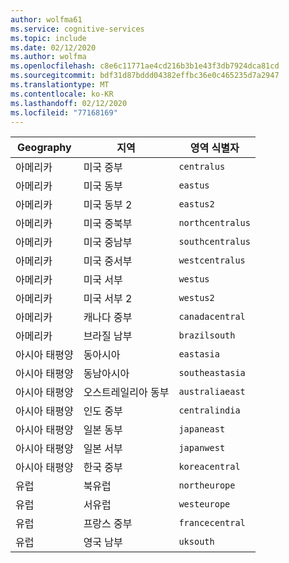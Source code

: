 ```yaml
---
author: wolfma61
ms.service: cognitive-services
ms.topic: include
ms.date: 02/12/2020
ms.author: wolfma
ms.openlocfilehash: c8e6c11771ae4cd216b3b1e43f3db7924dca81cd
ms.sourcegitcommit: bdf31d87bddd04382effbc36e0c465235d7a2947
ms.translationtype: MT
ms.contentlocale: ko-KR
ms.lasthandoff: 02/12/2020
ms.locfileid: "77168169"
---
```

| Geography | 지역 | 영역 식별자 |
| ----- | ----- | ----- |
| 아메리카 | 미국 중부 | `centralus` |
| 아메리카 | 미국 동부 | `eastus` |
| 아메리카 | 미국 동부 2 | `eastus2` |
| 아메리카 | 미국 중북부 | `northcentralus` |
| 아메리카 | 미국 중남부 | `southcentralus` |
| 아메리카 | 미국 중서부 | `westcentralus` |
| 아메리카 | 미국 서부 | `westus` |
| 아메리카 | 미국 서부 2 | `westus2` |
| 아메리카 | 캐나다 중부 | `canadacentral` |
| 아메리카 | 브라질 남부 | `brazilsouth` |
| 아시아 태평양 | 동아시아 | `eastasia` |
| 아시아 태평양 | 동남아시아 | `southeastasia` |
| 아시아 태평양 | 오스트레일리아 동부 | `australiaeast` |
| 아시아 태평양 | 인도 중부 | `centralindia` |
| 아시아 태평양 | 일본 동부 | `japaneast` |
| 아시아 태평양 | 일본 서부 | `japanwest` |
| 아시아 태평양 | 한국 중부 | `koreacentral` |
| 유럽 | 북유럽 | `northeurope` |
| 유럽 | 서유럽 | `westeurope` |
| 유럽 | 프랑스 중부 | `francecentral` |
| 유럽 | 영국 남부 | `uksouth` |
